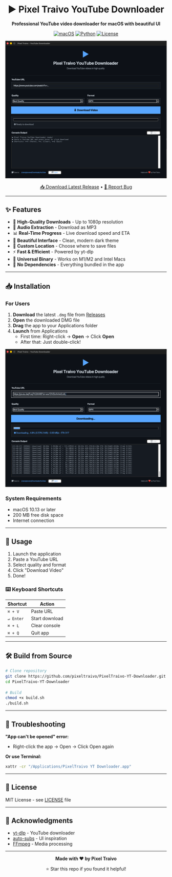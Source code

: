 <div align="center">

# ▶️ Pixel Traivo YouTube Downloader

**Professional YouTube video downloader for macOS with beautiful UI**

[![macOS](https://img.shields.io/badge/macOS-10.13+-blue.svg)](https://www.apple.com/macos)
[![Python](https://img.shields.io/badge/Python-3.8+-green.svg)](https://www.python.org)
[![License](https://img.shields.io/badge/License-MIT-yellow.svg)](LICENSE)

![Screenshot](assets/screenshot-1.png)

[📥 Download Latest Release](https://github.com/pixeltraivo/PixelTraivo-YT-Downloader/releases/latest) • [🐛 Report Bug](https://github.com/pixeltraivo/PixelTraivo-YT-Downloader/issues)

</div>

---

## ✨ Features

- 🎯 **High-Quality Downloads** - Up to 1080p resolution
- 🎵 **Audio Extraction** - Download as MP3
- 📊 **Real-Time Progress** - Live download speed and ETA
- 🎨 **Beautiful Interface** - Clean, modern dark theme
- 💾 **Custom Location** - Choose where to save files
- ⚡ **Fast & Efficient** - Powered by yt-dlp
- 🔄 **Universal Binary** - Works on M1/M2 and Intel Macs
- 📂 **No Dependencies** - Everything bundled in the app

---

## 📥 Installation

### For Users

1. **Download** the latest `.dmg` file from [Releases](https://github.com/pixeltraivo/PixelTraivo-YT-Downloader/releases/latest)
2. **Open** the downloaded DMG file
3. **Drag** the app to your Applications folder
4. **Launch** from Applications
   - First time: Right-click → **Open** → Click **Open**
   - After that: Just double-click!

![Download Progress](assets/screenshot-2.png)

### System Requirements

- macOS 10.13 or later
- 200 MB free disk space
- Internet connection

---

## 🚀 Usage

1. Launch the application
2. Paste a YouTube URL
3. Select quality and format
4. Click "Download Video"
5. Done!

### ⌨️ Keyboard Shortcuts

| Shortcut | Action |
|----------|--------|
| `⌘ + V` | Paste URL |
| `↵ Enter` | Start download |
| `⌘ + L` | Clear console |
| `⌘ + Q` | Quit app |

---

## 🛠️ Build from Source

```bash
# Clone repository
git clone https://github.com/pixeltraivo/PixelTraivo-YT-Downloader.git
cd PixelTraivo-YT-Downloader

# Build
chmod +x build.sh
./build.sh
```

---

## 🔧 Troubleshooting

**"App can't be opened" error:**
- Right-click the app → Open → Click Open again

**Or use Terminal:**
```bash
xattr -cr "/Applications/PixelTraivo YT Downloader.app"
```

---

## 📄 License

MIT License - see [LICENSE](LICENSE) file

---

## 🙏 Acknowledgments

- [yt-dlp](https://github.com/yt-dlp/yt-dlp) - YouTube downloader
- [auto-subs](https://github.com/tmoroney/auto-subs) - UI inspiration
- [FFmpeg](https://ffmpeg.org/) - Media processing

---

<div align="center">

**Made with ❤️ by Pixel Traivo**

⭐ Star this repo if you found it helpful!

</div>
